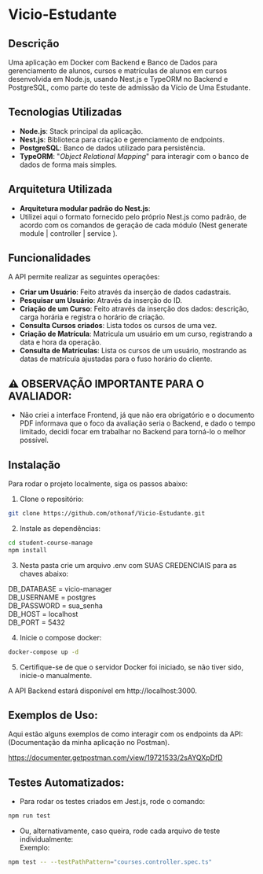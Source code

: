 # Vicio-Estudante

## Descrição

Uma aplicação em Docker com Backend e Banco de Dados para gerenciamento de alunos, cursos e matrículas de alunos em cursos desenvolvida em Node.js, usando Nest.js e TypeORM no Backend e PostgreSQL, como parte do teste de admissão da Vício de Uma Estudante.


## Tecnologias Utilizadas
- **Node.js**: Stack principal da aplicação.
- **Nest.js**: Biblioteca para criação e gerenciamento de endpoints.
- **PostgreSQL**: Banco de dados utilizado para persistência.
- **TypeORM**: "_Object Relational Mapping_" para interagir com o banco de dados de forma mais simples.

## Arquitetura Utilizada
- **Arquitetura modular padrão do Nest.js**:  </br>
- Utilizei aqui o formato fornecido pelo próprio Nest.js como padrão, de acordo com os comandos de geração de cada módulo (Nest generate module | controller | service <nome>).

## Funcionalidades
A API permite realizar as seguintes operações:
- **Criar um Usuário**: Feito através da inserção de dados cadastrais.
- **Pesquisar um Usuário**: Através da inserção do ID.
- **Criação de um Curso**: Feito através da inserção dos dados: descrição, carga horária e
registra o horário de criação. 
- **Consulta Cursos criados**: Lista todos os cursos de uma vez.
- **Criação de Matrícula**: Matricula um usuário em um curso, registrando
a data e hora da operação.
- **Consulta de Matrículas**: Lista os cursos de um usuário, mostrando
as datas de matrícula ajustadas para o fuso horário do cliente.


## :warning: OBSERVAÇÃO IMPORTANTE PARA O AVALIADOR:

* Não criei a interface Frontend, já que não era obrigatório e o documento PDF informava que o foco da avaliação seria o Backend, e dado o tempo limitado, decidi focar em trabalhar no Backend para torná-lo o melhor possível.


## Instalação
Para rodar o projeto localmente, siga os passos abaixo:

1. Clone o repositório:
```bash
git clone https://github.com/othonaf/Vicio-Estudante.git
```

2. Instale as dependências:

```bash
cd student-course-manage
npm install
```
3. Nesta pasta crie um arquivo .env com SUAS CREDENCIAIS para as chaves abaixo:
   
DB_DATABASE = vicio-manager</br>
DB_USERNAME = postgres</br>
DB_PASSWORD = sua_senha</br>
DB_HOST = localhost</br>
DB_PORT = 5432</br>

4. Inicie o compose docker:
   
```bash
docker-compose up -d
```
  
5. Certifique-se de que o servidor Docker foi iniciado, se não tiver sido, inicie-o manualmente.

A API Backend estará disponível em http://localhost:3000.

## Exemplos de Uso:
Aqui estão alguns exemplos de como interagir com os endpoints da API:</br>
 (Documentação da minha aplicação no Postman).

https://documenter.getpostman.com/view/19721533/2sAYQXpDfD

## Testes Automatizados:

* Para rodar os testes criados em Jest.js, rode o comando:

```bash
npm run test
```
* Ou, alternativamente, caso queira, rode cada arquivo de teste individualmente:</br>
  Exemplo:
  
```bash
npm test -- --testPathPattern="courses.controller.spec.ts"
```







